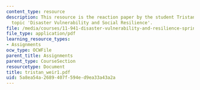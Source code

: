 ```yaml
---
content_type: resource
description: This resource is the reaction paper by the student Tristan Weir on the
  topic 'Disaster Vulnerability and Social Resilience'.
file: /media/courses/11-941-disaster-vulnerability-and-resilience-spring-2005/5a8ea54a2689407f594ed9ea33a43a2a_tristan_weir1.pdf
file_type: application/pdf
learning_resource_types:
- Assignments
ocw_type: OCWFile
parent_title: Assignments
parent_type: CourseSection
resourcetype: Document
title: tristan_weir1.pdf
uid: 5a8ea54a-2689-407f-594e-d9ea33a43a2a
---
```

